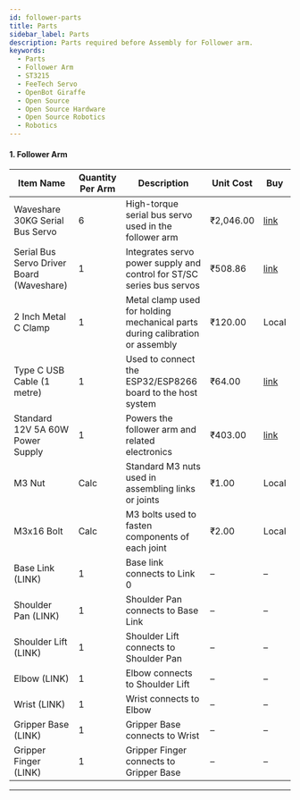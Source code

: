 ```yaml
---
id: follower-parts
title: Parts
sidebar_label: Parts
description: Parts required before Assembly for Follower arm.
keywords:
  - Parts
  - Follower Arm
  - ST3215
  - FeeTech Servo
  - OpenBot Giraffe
  - Open Source
  - Open Source Hardware
  - Open Source Robotics
  - Robotics
---
```


<!-- @format -->

#### 1. Follower Arm

| Item Name                                 | Quantity Per Arm | Description                                                                  | Unit Cost | Buy                                                                                                                                                                                    |
| ----------------------------------------- | ---------------- | ---------------------------------------------------------------------------- | --------- | -------------------------------------------------------------------------------------------------------------------------------------------------------------------------------------- |
| Waveshare 30KG Serial Bus Servo           | 6                | High-torque serial bus servo used in the follower arm                        | ₹2,046.00 | [link](https://robu.in/product/waveshare-30kg-serial-bus-servo/)                                                                                                                       |
| Serial Bus Servo Driver Board (Waveshare) | 1                | Integrates servo power supply and control for ST/SC series bus servos        | ₹508.86   | [link](https://sharvielectronics.com/product/serial-bus-servo-driver-board-integrates-servo-power-supply-and-control-circuit-applicable-for-st-sc-series-serial-bus-servos-waveshare/) |
| 2 Inch Metal C Clamp                      | 1                | Metal clamp used for holding mechanical parts during calibration or assembly | ₹120.00   | Local                                                                                                                                                                                  |
| Type C USB Cable (1 metre)                | 1                | Used to connect the ESP32/ESP8266 board to the host system                   | ₹64.00    | [link](https://robocraze.com/products/type-c-usb-cable-1-metre?variant=40193636303001)                                                                                                 |
| Standard 12V 5A 60W Power Supply          | 1                | Powers the follower arm and related electronics                              | ₹403.00   | [link](https://robu.in/product/orange-ac-100-240v-to-dc-12v-5a-60w-power-adapter/)                                                                                                     |
| M3 Nut                                    | Calc             | Standard M3 nuts used in assembling links or joints                          | ₹1.00     | Local                                                                                                                                                                                  |
| M3x16 Bolt                                | Calc             | M3 bolts used to fasten components of each joint                             | ₹2.00     | Local                                                                                                                                                                                  |
| Base Link (LINK)                          | 1                | Base link connects to Link 0                                                 | –         | –                                                                                                                                                                                      |
| Shoulder Pan (LINK)                       | 1                | Shoulder Pan connects to Base Link                                           | –         | –                                                                                                                                                                                      |
| Shoulder Lift (LINK)                      | 1                | Shoulder Lift connects to Shoulder Pan                                       | –         | –                                                                                                                                                                                      |
| Elbow (LINK)                              | 1                | Elbow connects to Shoulder Lift                                              | –         | –                                                                                                                                                                                      |
| Wrist (LINK)                              | 1                | Wrist connects to Elbow                                                      | –         | –                                                                                                                                                                                      |
| Gripper Base (LINK)                       | 1                | Gripper Base connects to Wrist                                               | –         | –                                                                                                                                                                                      |
| Gripper Finger (LINK)                     | 1                | Gripper Finger connects to Gripper Base                                      | –         | –                                                                                                                                                                                      |

---

